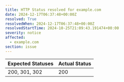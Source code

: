 ```yaml
---
title: HTTP Status resolved for example.com
date: 2024-12-17T06:37:48+00:00Z
resolved: True
resolvedWhen: 2024-12-17T06:37:48+00:00Z
resolvedStartTime: 2024-10-25T21:09:43.191474+00:00
severity: notice
affected:
  - example.com
section: issue
---
```


| Expected Statuses | Actual Status  |
|-------------------|----------------|
| 200, 301, 302 | 200 |
